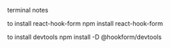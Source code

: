terminal notes

to install react-hook-form
npm install react-hook-form

to install devtools
npm install -D @hookform/devtools
